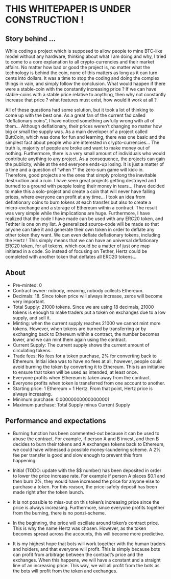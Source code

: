 # THIS WHITEPAPER IS UNDER CONSTRUCTION !

## Story behind ...
While coding a project which is supposed to allow people to mine BTC-like model without any hardware, thinking about what I am doing and why, I tried to come to a core explanation to all crypto-currencies and their market affairs. No matter how bad or good the project is, no matter what the technology is behind the coin, none of this matters as long as it can turn cents into dollars. It was a time to stop the coding and doing the complex things in vain, and simply follow the conclusion. What would happen if there were a stable-coin with the constantly increasing price ? If we can have stable-coins with a stable price relative to anything, then why not constantly increase that price ? what features must exist, how would it work at all ? 

All of these questions had some solution, but it took a lot of thinking to come up with the best one.  As a great fan of the current fad called “deflationary coins”, I have noticed something awfully wrong with all of them... Although deflationary, their prices weren’t changing no matter how big or small the supply was. As a main developer of a project called ButtCoin, which was done for fun and learning, there was one basic and the simplest fact about people who are interested in crypto-currencies... The truth is, majority of people are broke and want to make money out of nothing. Furthermore, there is a very small amount of individuals who would contribute anything to any project. As a consequence, the projects can gain the publicity, while at the end everyone ends-up losing.  It is just a matter of a time and a question of “when ?” the zero-sum game will kick-in. Therefore, good projects are the ones that simply prolong the inevitable destruction and a ruin. I have seen great projects getting destroyed and burned to a ground with people losing their money in tears... I have decided to make this a solo-project and create a coin that will never have falling prices, where everyone can profit at any time... I took an idea from deflationary coins to burn tokens at each transfer but also to create a micro-exchange and a storage of Ethereum within a contract. The result was very simple while the implications are huge. Furthermore, I have realized that the code I have made can be used with any ERC20 token, and Tethter is one on my list. A generalized source-code will be made so that anyone can take it and generate their own token in order to deflate any other token they want. We can even deflate deflationary tokens, including the Hertz !  This simply means that we can have an universal deflationary ERC20 token, for all tokens, which could be a matter of just one map initiated in a code. So instead of focusing on Tether, Hertz could be completed with another token that deflates all ERC20 tokens...

## About
- Pre-minted: 0
- Contract owner: nobody, meaning, nobody collects Ethereum.
- Decimals: 18. Since token price will always increase, zeros will become very important.
- Total Supply: 21000 tokens. Since we are using 18 decimals, 21000 tokens is enough to make traders put a token on exchanges due to a low supply, and sell it.
- Minting: when the current supply reaches 21000 we cannot mint more tokens. However, when tokens are burned by transferring or by exchanging back to Ethereum within a contract, the number becomes lower, and we can mint them again using the contract.
- Current Supply: The current supply shows the current amount of circulating tokens.
- Trade fees: No fees for a token purchase, 2% for converting back to Ethereum. Initial idea was to have no fees at all, however, people could avoid burning the token by converting it to Ethereum. This is an initiative to ensure that token will be used as intended, at least once.
- Everyone profits when Ethereum is taken away from the contract.
- Everyone profits when token is transferred from one account to another.
- Starting price: 1 Ethereum = 1 Hertz. From that point, Hertz price is always increasing.
- Minimum purchase: 0.000000000000000001
- Maximum purchase: Total Supply minus Current Supply



## Performance and expectations
 
- Burning function has been commented-out because it can be used to abuse the contract. For example, if person A and B invest, and then B decides to burn their tokens and A exchanges tokens back to Ethereum, we could have witnessed a possible money-laundering scheme. A 2% fee per transfer is good and slow enough to prevent this from happening.

- Initial (TODO: update with the $$ number) has been deposited in order to lower the price increase rate. For example if person A places $0.1 and then burn 2%, they would have increased the price for anyone else to purchase a token. For this reason, the price-safety deposit has been made right after the token launch.

- It is not possible to miss-out on this token’s increasing price since the price is always increasing. Furthermore, since everyone profits together from the burning, there is no ponzi-scheme.

- In the beginning, the price will oscillate around token’s contract price. This is why the name Hertz was chosen. However, as the token becomes spread across the accounts, this will become more predictive.

- It is my highest hope that bots will work together with the human traders and holders, and that everyone will profit. This is simply because bots can profit from arbitrage between the contract’s price and the exchanges. When this happens, we will have a constant and a straight line of an increasing price. This way, we will all profit from the bots as the bots will profit from the token and exchanges.


